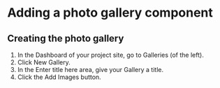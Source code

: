 # Adding a photo gallery component

## Creating the photo gallery

1. In the Dashboard of your project site, go to Galleries (of the left).
2. Click New Gallery.
3. In the Enter title here area, give your Gallery a title.
4. Click the Add Images button. 